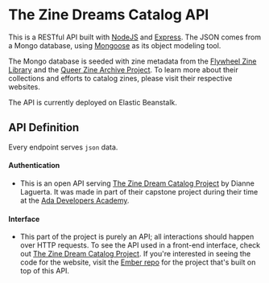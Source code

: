 # The Zine Dreams Catalog API
This is a RESTful API built with [NodeJS](https://nodejs.org/en/) and [Express](http://expressjs.com/). The JSON comes from a Mongo database, using [Mongoose](https://github.com/Automattic/mongoose) as its object modeling tool.

The Mongo database is seeded with zine metadata from the [Flywheel Zine Library](www.flywheelarts.org) and the [Queer Zine Archive Project](wwww.qzap.org). To learn more about their collections and efforts to catalog zines, please visit their respective websites.

The API is currently deployed on Elastic Beanstalk.

## API Definition
Every endpoint serves `json` data.

#### Authentication
- This is an open API serving [The Zine Dream Catalog Project](http://zinedreams.com) by Dianne Laguerta. It was made in part of their capstone project during their time at the [Ada Developers Academy](http://adadevelopersacademy.org/).

#### Interface
- This part of the project is purely an API; all interactions should happen over HTTP requests. To see the API used in a front-end interface, check out [The Zine Dream Catalog Project](http://zinedreams.com). If you're interested in seeing the code for the website, visit the [Ember repo](https://github.com/dlaguerta/ember-zine-catalog) for the project that's built on top of this API.


